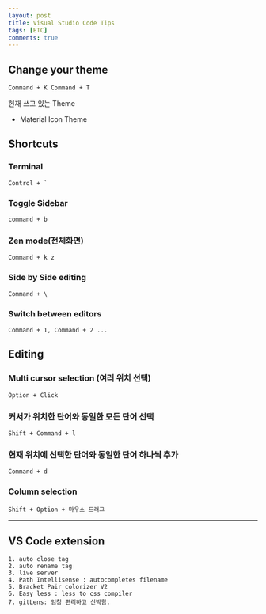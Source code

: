 ```yaml
---
layout: post
title: Visual Studio Code Tips
tags: [ETC]
comments: true
---
```


## Change your theme

```
Command + K Command + T
```

현재 쓰고 있는 Theme

- Material Icon Theme



## Shortcuts

### Terminal

```
Control + `
```

### Toggle Sidebar

```
command + b
```

### Zen mode(전체화면)

```
Command + k z
```



### Side by Side editing

```
Command + \
```

### Switch between editors

```
Command + 1, Command + 2 ...
```



## Editing

### Multi cursor selection (여러 위치 선택)

```
Option + Click
```

### 커서가 위치한 단어와 동일한 모든 단어 선택

```
Shift + Command + l
```

### 현재 위치에 선택한 단어와 동일한 단어 하나씩 추가

```
Command + d
```

### Column selection

```
Shift + Option + 마우스 드래그
```



------

## VS Code extension

```
1. auto close tag
2. auto rename tag
3. live server
4. Path Intellisense : autocompletes filename
5. Bracket Pair colorizer V2 
6. Easy less : less to css compiler
7. gitLens: 엄청 편리하고 신박함.
```

